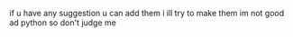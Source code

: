 if u have any suggestion u can add them i ill try to make  them
im not good ad python so don't judge me
